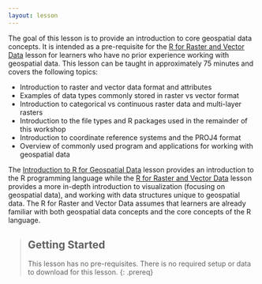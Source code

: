 ```yaml
---
layout: lesson
---
```


The goal of this lesson is to provide an introduction to core geospatial
data concepts. It is intended as a pre-requisite for 
the [R for Raster and Vector Data](https://datacarpentry.org/r-raster-vector-geospatial/) lesson
for learners who have no prior experience working with geospatial data. This lesson can
be taught in approximately 75 minutes and covers the following topics:

- Introduction to raster and vector data format and attributes
- Examples of data types commonly stored in raster vs vector format
- Introduction to categorical vs continuous raster data and multi-layer rasters
- Introduction to the file types and R packages used in the remainder of this workshop
- Introduction to coordinate reference systems and the PROJ4 format
- Overview of commonly used program and applications for working with geospatial data

The [Introduction to R for Geospatial Data](https://datacarpentry.org/r-intro-geospatial/) 
lesson provides an introduction to the R programming language 
while the [R for Raster and Vector Data](https://datacarpentry.org/r-raster-vector-geospatial/) lesson
provides a more in-depth introduction to visualization (focusing on geospatial data),
and working with data structures unique to geospatial data. The R for Raster and Vector Data assumes that learners are already familiar with both geospatial 
data concepts and the core concepts of the R language.

> ## Getting Started
>
> This lesson has no pre-requisites. There is no required setup or data to 
> download for this lesson.
{: .prereq}
